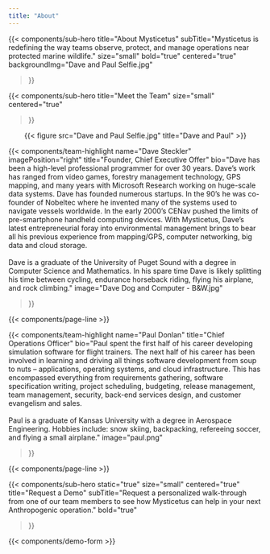 ```yaml
---
title: "About"
---
```


{{< components/sub-hero
	title="About Mysticetus"
	subTitle="Mysticetus is redefining the way teams observe, protect, and manage operations near protected marine wildlife."
	size="small"
	bold="true"
	centered="true"
	backgroundImg="Dave and Paul Selfie.jpg"
>}}

{{< components/sub-hero
	title="Meet the Team"
	size="small"
	centered="true"
>}}

<center>{{< figure src="Dave and Paul Selfie.jpg" title="Dave and Paul" >}}</center>

{{< components/team-highlight
	name="Dave Steckler"
	imagePosition="right"
	title="Founder, Chief Executive Offer"
	bio="Dave has been a high-level professional programmer for over 30 years. Dave’s work has ranged from video games, forestry management technology, GPS mapping, and many years with Microsoft Research working on huge-scale data systems. Dave has founded numerous startups. In the 90’s he was co-founder of Nobeltec where he invented many of the systems used to navigate vessels worldwide. In the early 2000’s CENav pushed the limits of pre-smartphone handheld computing devices. With Mysticetus, Dave’s latest entrepreneurial foray into environmental management brings to bear all his previous experience from mapping/GPS, computer networking, big data and cloud storage.<br /><br />Dave is a graduate of the University of Puget Sound with a degree in Computer Science and Mathematics. In his spare time Dave is likely splitting his time between cycling, endurance horseback riding, flying his airplane, and rock climbing."
	image="Dave Dog and Computer - B&W.jpg"
>}}

{{< components/page-line >}}

{{< components/team-highlight
	name="Paul Donlan"
	title="Chief Operations Officer"
	bio="Paul spent the first half of his career developing simulation software for flight trainers. The next half of his career has been involved in learning and driving all things software development from soup to nuts – applications, operating systems, and cloud infrastructure. This has encompassed everything from requirements gathering, software specification writing, project scheduling, budgeting, release management, team management, security, back-end services design, and customer evangelism and sales.<br /><br />Paul is a graduate of Kansas University with a degree in Aerospace Engineering. Hobbies include: snow skiing, backpacking, refereeing soccer, and flying a small airplane."
	image="paul.png"
>}}

{{< components/page-line >}}

{{< components/sub-hero
	static="true"
	size="small"
	centered="true"
	title="Request a Demo"
	subTitle="Request a personalized walk-through from one of our team members to see how Mysticetus can help in your next Anthropogenic operation."
	bold="true"
>}}

{{< components/demo-form >}}
